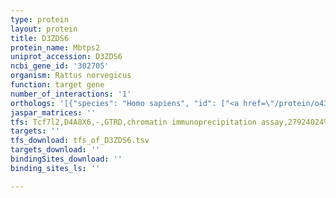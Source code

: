 ```yaml
---
type: protein
layout: protein
title: D3ZDS6
protein_name: Mbtps2
uniprot_accession: D3ZDS6
ncbi_gene_id: '302705'
organism: Rattus norvegicus
function: target gene
number_of_interactions: '1'
orthologs: '[{"species": "Homo sapiens", "id": ["<a href=\"/protein/o43462\">O43462</a>"]}, {"species": "Danio rerio", "id": ["<a href=\"/protein/f1r4a6\">F1R4A6</a>"]}, {"species": "Mus musculus", "id": ["<a href=\"/protein/q8chx6\">Q8CHX6</a>"]}, {"species": "Caenorhabditis elegans", "id": ["Q9U227"]}, {"species": "Drosophila melanogaster", "id": ["<a href=\"/protein/q7jz56\">Q7JZ56</a>"]}]'
jaspar_matrices: ''
tfs: Tcf7l2,D4A8X6,-,GTRD,chromatin immunoprecipitation assay,27924024%5Buid%5D,No
targets: ''
tfs_download: tfs_of_D3ZDS6.tsv
targets_download: ''
bindingSites_download: ''
binding_sites_ls: ''

---
```

